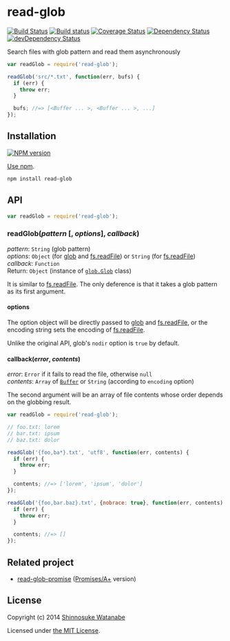# read-glob

[![Build Status](https://img.shields.io/travis/shinnn/node-read-glob.svg?style=flat)](https://travis-ci.org/shinnn/node-read-glob)
[![Build status](https://ci.appveyor.com/api/projects/status/9cf2k7pkog7ax2fs?svg=true)](https://ci.appveyor.com/project/ShinnosukeWatanabe/node-read-glob)
[![Coverage Status](https://img.shields.io/coveralls/shinnn/node-read-glob.svg?style=flat)](https://coveralls.io/r/shinnn/node-read-glob)
[![Dependency Status](https://david-dm.org/shinnn/node-read-glob.svg?style=flat)](https://david-dm.org/shinnn/node-read-glob)
[![devDependency Status](https://david-dm.org/shinnn/node-read-glob/dev-status.svg?style=flat)](https://david-dm.org/shinnn/node-read-glob#info=devDependencies)

Search files with glob pattern and read them asynchronously

```javascript
var readGlob = require('read-glob');

readGlob('src/*.txt', function(err, bufs) {
  if (err) {
    throw err;
  }

  bufs; //=> [<Buffer ... >, <Buffer ... >, ...]
});
```

## Installation

[![NPM version](https://img.shields.io/npm/v/read-glob.svg?style=flat)](https://www.npmjs.com/package/read-glob)

[Use npm](https://docs.npmjs.com/cli/install).

```sh
npm install read-glob
```

## API

```javascript
var readGlob = require('read-glob');
```

### readGlob(*pattern* [, *options*], *callback*)

*pattern*: `String` (glob pattern)  
*options*: `Object` (for [glob] and [fs.readFile]) or `String` (for [fs.readFile])  
*callback*: `Function`  
Return: `Object` (instance of [`glob.Glob`](https://github.com/isaacs/node-glob#class-globglob) class)

It is similar to [fs.readFile]. The only deference is that it takes a glob pattern as its first argument.

#### options

The option object will be directly passed to [glob] and [fs.readFile], or the encoding string sets the encoding of [fs.readFile].

Unlike the original API, glob's `nodir` option is `true` by default.

#### callback(*error*, *contents*)

*error*: `Error` if it fails to read the file, otherwise `null`  
*contents*: `Array` of [`Buffer`](http://nodejs.org/api/buffer.html#buffer_class_buffer) or `String` (according to `encoding` option)

The second argument will be an array of file contents whose order depends on the globbing result. 

```javascript
var readGlob = require('read-glob');

// foo.txt: lorem
// bar.txt: ipsum
// baz.txt: dolor

readGlob('{foo,ba*}.txt', 'utf8', function(err, contents) {
  if (err) {
    throw err;
  }

  contents; //=> ['lorem', 'ipsum', 'dolor']
});

readGlob('{foo,bar.baz}.txt', {nobrace: true}, function(err, contents) {
  if (err) {
    throw err;
  }

  contents; //=> []
});
```

## Related project

* [read-glob-promise](https://github.com/shinnn/read-glob-promise) ([Promises/A+](https://promisesaplus.com/) version)

## License

Copyright (c) 2014 [Shinnosuke Watanabe](https://github.com/shinnn)

Licensed under [the MIT License](./LICENSE).

[fs.readFile]: http://nodejs.org/api/fs.html#fs_fs_readfile_filename_options_callback
[glob]: https://github.com/isaacs/node-glob#options
